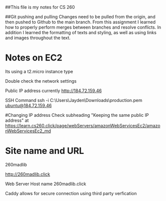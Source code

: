 ##This file is my notes for CS 260


##Git pushing and pulling
Changes need to be pulled from the origin, and then pushed to Github to the main branch. From this assignment I learned how to properly perform merges between branches and resolve conflicts. In addition I learned the formatting of texts and styling, as well as using links and images throughout the text.


# Notes on EC2 
Its using a t2.micro instance type

Double check the network settings

Public IP address currently
http://184.72.159.46

SSH Command
ssh -i C:\Users\Jayden\Downloads\production.pem ubuntu@184.72.159.46

#Changing IP address
Check subheading "Keeping the same public IP address"
at https://learn.cs260.click/page/webServers/amazonWebServicesEc2/amazonWebServicesEc2_md


# Site name and URL
260madlib

http://260madlib.click

Web Server Host name
260madlib.click

Caddy allows for secure connection using third party verfication
